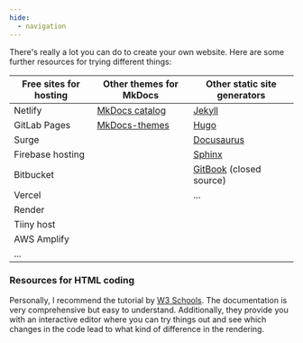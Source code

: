 ```yaml
---
hide:
  - navigation
---
```


There's really a lot you can do to create your own website. Here are some further resources for trying different things:


| **Free sites for hosting** | **Other themes for MkDocs**  | **Other static site generators**  |
| -------------------------- | ---------------------------- |-----------------------------------|
| Netlify                    | [MkDocs catalog]             | [Jekyll]    | 
| GitLab Pages               | [MkDocs-themes]              | [Hugo]     |
| Surge                      |                              | [Docusaurus]     |
| Firebase hosting           |                              | [Sphinx]    |
| Bitbucket                  |                              | [GitBook] (closed source)    |
| Vercel                     |                              | ...    |
| Render                     |                              |      |
| Tiiny host                 |                              |      |
| AWS Amplify                |                              |     |
| ...               |                              |     |



### Resources for HTML coding

Personally, I recommend the tutorial by [W3 Schools]. The documentation is very comprehensive but easy to understand. Additionally, they provide you with an interactive editor where you can try things out and see which changes in the code lead to what kind of difference in the rendering. 

[MkDocs catalog]: https://github.com/mkdocs/catalog
[MkDocs-themes]: https://github.com/mkdocs/mkdocs/wiki/MkDocs-Themes
[Docusaurus]: https://docusaurus.io/
[Jekyll]: https://jekyllrb.com/
[Sphinx]: https://www.sphinx-doc.org/en/master/
[GitBook]: https://www.gitbook.com/
[Hugo]: https://gohugo.io/
[W3 Schools]: https://www.w3schools.com/html/default.asp
